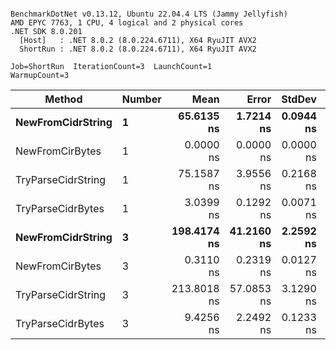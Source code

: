 ```

BenchmarkDotNet v0.13.12, Ubuntu 22.04.4 LTS (Jammy Jellyfish)
AMD EPYC 7763, 1 CPU, 4 logical and 2 physical cores
.NET SDK 8.0.201
  [Host]   : .NET 8.0.2 (8.0.224.6711), X64 RyuJIT AVX2
  ShortRun : .NET 8.0.2 (8.0.224.6711), X64 RyuJIT AVX2

Job=ShortRun  IterationCount=3  LaunchCount=1  
WarmupCount=3  

```
| Method             | Number | Mean        | Error      | StdDev    | Min         | Max         | Allocated |
|------------------- |------- |------------:|-----------:|----------:|------------:|------------:|----------:|
| **NewFromCidrString**  | **1**      |  **65.6135 ns** |  **1.7214 ns** | **0.0944 ns** |  **65.5364 ns** |  **65.7187 ns** |         **-** |
| NewFromCirBytes    | 1      |   0.0000 ns |  0.0000 ns | 0.0000 ns |   0.0000 ns |   0.0000 ns |         - |
| TryParseCidrString | 1      |  75.1587 ns |  3.9556 ns | 0.2168 ns |  74.9102 ns |  75.3098 ns |         - |
| TryParseCidrBytes  | 1      |   3.0399 ns |  0.1292 ns | 0.0071 ns |   3.0330 ns |   3.0472 ns |         - |
| **NewFromCidrString**  | **3**      | **198.4174 ns** | **41.2160 ns** | **2.2592 ns** | **197.0141 ns** | **201.0236 ns** |         **-** |
| NewFromCirBytes    | 3      |   0.3110 ns |  0.2319 ns | 0.0127 ns |   0.2980 ns |   0.3234 ns |         - |
| TryParseCidrString | 3      | 213.8018 ns | 57.0853 ns | 3.1290 ns | 211.6077 ns | 217.3848 ns |         - |
| TryParseCidrBytes  | 3      |   9.4256 ns |  2.2492 ns | 0.1233 ns |   9.2871 ns |   9.5235 ns |         - |
